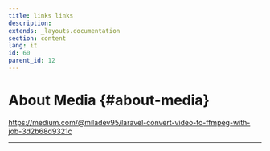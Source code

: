 ```yaml
---
title: links links
description: 
extends: _layouts.documentation
section: content
lang: it
id: 60
parent_id: 12
---
```


# About Media {#about-media}

https://medium.com/@miladev95/laravel-convert-video-to-ffmpeg-with-job-3d2b68d9321c

-------------
